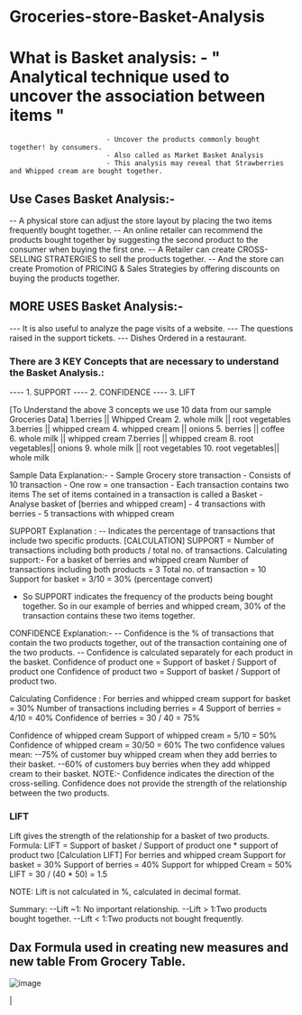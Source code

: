 # Groceries-store-Basket-Analysis
# What is Basket analysis: - " Analytical technique used to uncover the association between items " 
                            - Uncover the products commonly bought together! by consumers.
                            - Also called as Market Basket Analysis
                            - This analysis may reveal that Strawberries and Whipped cream are bought together.

## Use Cases Basket Analysis:-
-- A physical store can adjust the store layout by placing the two items frequently bought together.
-- An online retailer can recommend the products bought together by suggesting the second product to the consumer when buying the first one.
-- A Retailer can create CROSS-SELLING STRATERGIES to sell the products together.
-- And the store can create Promotion of PRICING & Sales Strategies by offering discounts on buying the products together.

## MORE USES Basket Analysis:- 
--- It is also useful to analyze the page visits of a website.
--- The questions raised in the support tickets.
--- Dishes Ordered in a restaurant.

### There are 3 KEY Concepts that are necessary to understand the Basket Analysis.:
---- 1. SUPPORT
---- 2. CONFIDENCE
---- 3. LIFT

[To Understand the above 3 concepts we use 10 data from our sample Groceries Data]
1.berries        ||  Whipped Cream
2. whole milk     ||  root vegetables
3.berries        ||  whipped cream
4. whipped cream  ||  onions
5. berries        ||  coffee 
6. whole milk     ||  whipped cream
7.berries        ||  whipped cream
8. root vegetables||  onions
9. whole milk     ||  root vegetables
10. root vegetables|| whole milk

Sample Data Explanation:- - Sample Grocery store transaction
                          - Consists of 10 transaction
                          - One row = one transaction
                          - Each transaction contains two items
                          The set of items contained in a transaction is called a Basket
                          - Analyse basket of [berries and whipped cream]
                          - 4 transactions with berries
                          - 5 transactions with whipped cream

SUPPORT Explanation :
-- Indicates the percentage of transactions that include two specific products.
[CALCULATION]
    SUPPORT = Number of transactions including both products / total no. of transactions.
Calculating support:-
  For a basket of berries and whipped cream 
  Number of transactions including both products = 3
  Total no. of transaction                       = 10
  Support for basket                             = 3/10 = 30% (percentage convert)
- So SUPPORT indicates the frequency of the products being bought together. So in our example of berries and whipped cream, 30% of the transaction contains these two items together.

CONFIDENCE Explanation:-
-- Confidence is the % of transactions that contain the two products together, out of the transaction containing one of the two products.
-- Confidence is calculated separately for each product in the basket.
    Confidence of product one  = Support of basket / Support of product one
    Confidence of product two = Support of basket / Support of product two.

Calculating Confidence :
For berries and whipped cream  support for basket = 30%
Number of transactions including berries = 4
Support of berries = 4/10 = 40%
Confidence of berries = 30 / 40 = 75%

Confidence of whipped cream
Support of whipped cream = 5/10 = 50%
Confidence of whipped cream = 30/50 = 60%
The two confidence values mean: --75% of customer buy whipped cream when they add berries to their basket.
                                --60% of customers buy berries when they add whipped cream to their basket.
NOTE:-  Confidence indicates the direction of the cross-selling.
        Confidence does not provide the strength of the relationship between the two products.

### LIFT
  Lift gives the strength of the relationship for a basket of two products.
  Formula: LIFT = Support of basket / Support of product one * support of product two
[Calculation LIFT]
  For berries and whipped cream
  Support for basket = 30%
  Support of berries = 40%
  Support for whipped Cream = 50%
  LIFT = 30 / (40 * 50) = 1.5

  NOTE: Lift is not calculated in %, calculated in decimal format.

  Summary: --Lift ~1: No important relationship.
          --Lift > 1:Two products bought together.
          --Lift < 1:Two products not bought frequently.

## Dax Formula used in creating new measures and new table From Grocery Table.

![image](https://github.com/user-attachments/assets/6ddf368e-96f3-435c-9a05-2251c4aecc98)

            

 

                          

    
|  
